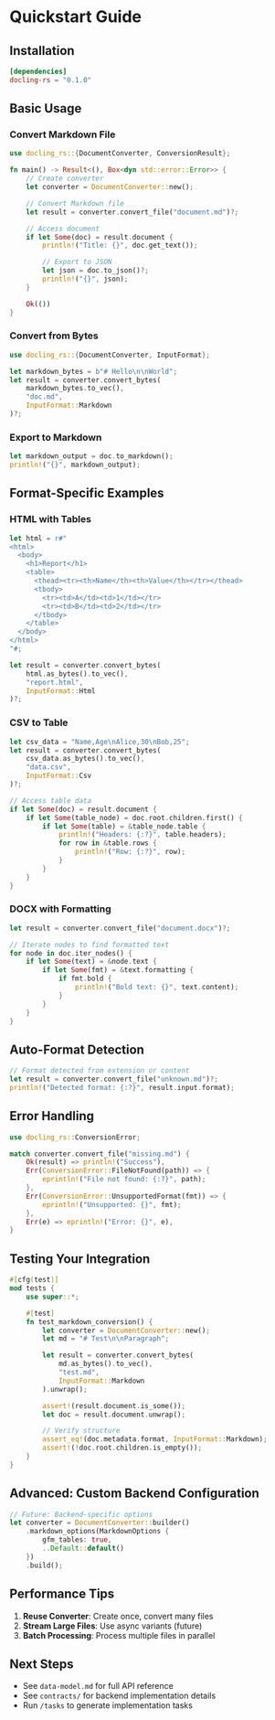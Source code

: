 # Quickstart Guide

## Installation

```toml
[dependencies]
docling-rs = "0.1.0"
```

## Basic Usage

### Convert Markdown File

```rust
use docling_rs::{DocumentConverter, ConversionResult};

fn main() -> Result<(), Box<dyn std::error::Error>> {
    // Create converter
    let converter = DocumentConverter::new();

    // Convert Markdown file
    let result = converter.convert_file("document.md")?;

    // Access document
    if let Some(doc) = result.document {
        println!("Title: {}", doc.get_text());

        // Export to JSON
        let json = doc.to_json()?;
        println!("{}", json);
    }

    Ok(())
}
```

### Convert from Bytes

```rust
use docling_rs::{DocumentConverter, InputFormat};

let markdown_bytes = b"# Hello\n\nWorld";
let result = converter.convert_bytes(
    markdown_bytes.to_vec(),
    "doc.md",
    InputFormat::Markdown
)?;
```

### Export to Markdown

```rust
let markdown_output = doc.to_markdown();
println!("{}", markdown_output);
```

## Format-Specific Examples

### HTML with Tables

```rust
let html = r#"
<html>
  <body>
    <h1>Report</h1>
    <table>
      <thead><tr><th>Name</th><th>Value</th></tr></thead>
      <tbody>
        <tr><td>A</td><td>1</td></tr>
        <tr><td>B</td><td>2</td></tr>
      </tbody>
    </table>
  </body>
</html>
"#;

let result = converter.convert_bytes(
    html.as_bytes().to_vec(),
    "report.html",
    InputFormat::Html
)?;
```

### CSV to Table

```rust
let csv_data = "Name,Age\nAlice,30\nBob,25";
let result = converter.convert_bytes(
    csv_data.as_bytes().to_vec(),
    "data.csv",
    InputFormat::Csv
)?;

// Access table data
if let Some(doc) = result.document {
    if let Some(table_node) = doc.root.children.first() {
        if let Some(table) = &table_node.table {
            println!("Headers: {:?}", table.headers);
            for row in &table.rows {
                println!("Row: {:?}", row);
            }
        }
    }
}
```

### DOCX with Formatting

```rust
let result = converter.convert_file("document.docx")?;

// Iterate nodes to find formatted text
for node in doc.iter_nodes() {
    if let Some(text) = &node.text {
        if let Some(fmt) = &text.formatting {
            if fmt.bold {
                println!("Bold text: {}", text.content);
            }
        }
    }
}
```

## Auto-Format Detection

```rust
// Format detected from extension or content
let result = converter.convert_file("unknown.md")?;
println!("Detected format: {:?}", result.input.format);
```

## Error Handling

```rust
use docling_rs::ConversionError;

match converter.convert_file("missing.md") {
    Ok(result) => println!("Success"),
    Err(ConversionError::FileNotFound(path)) => {
        eprintln!("File not found: {:?}", path);
    },
    Err(ConversionError::UnsupportedFormat(fmt)) => {
        eprintln!("Unsupported: {}", fmt);
    },
    Err(e) => eprintln!("Error: {}", e),
}
```

## Testing Your Integration

```rust
#[cfg(test)]
mod tests {
    use super::*;

    #[test]
    fn test_markdown_conversion() {
        let converter = DocumentConverter::new();
        let md = "# Test\n\nParagraph";

        let result = converter.convert_bytes(
            md.as_bytes().to_vec(),
            "test.md",
            InputFormat::Markdown
        ).unwrap();

        assert!(result.document.is_some());
        let doc = result.document.unwrap();

        // Verify structure
        assert_eq!(doc.metadata.format, InputFormat::Markdown);
        assert!(!doc.root.children.is_empty());
    }
}
```

## Advanced: Custom Backend Configuration

```rust
// Future: Backend-specific options
let converter = DocumentConverter::builder()
    .markdown_options(MarkdownOptions {
        gfm_tables: true,
        ..Default::default()
    })
    .build();
```

## Performance Tips

1. **Reuse Converter**: Create once, convert many files
2. **Stream Large Files**: Use async variants (future)
3. **Batch Processing**: Process multiple files in parallel

## Next Steps

- See `data-model.md` for full API reference
- See `contracts/` for backend implementation details
- Run `/tasks` to generate implementation tasks
